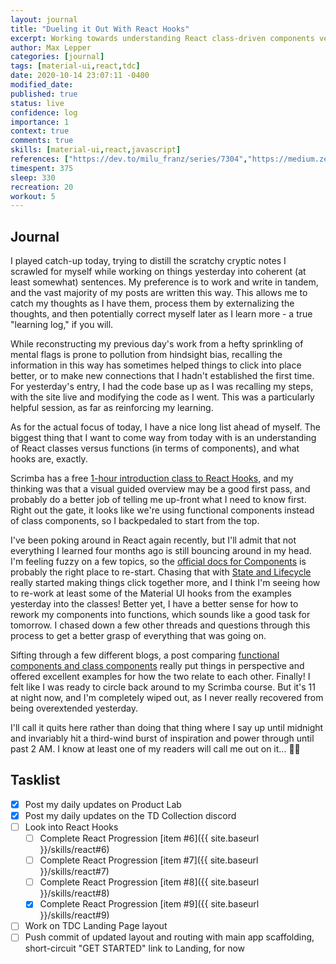 ```yaml
---
layout: journal
title: "Dueling it Out With React Hooks"
excerpt: Working towards understanding React class-driven components versus functional components, and how React Hooks fit into the picture.
author: Max Lepper
categories: [journal]
tags: [material-ui,react,tdc]
date: 2020-10-14 23:07:11 -0400
modified_date:
published: true
status: live
confidence: log
importance: 1
context: true
comments: true
skills: [material-ui,react,javascript]
references: ["https://dev.to/milu_franz/series/7304","https://medium.zenika.com/react-hooks-my-introduction-81b15e6eff20","https://scrimba.com/course/greacthooks","https://reactjs.org/docs/components-and-props.html","https://reactjs.org/docs/state-and-lifecycle.html","https://www.twilio.com/blog/react-choose-functional-components","https://reactjs.org/docs/hooks-overview.html"]
timespent: 375
sleep: 330
recreation: 20
workout: 5
---
```


## Journal

I played catch-up today, trying to distill the scratchy cryptic notes I scrawled for myself while working on things yesterday into coherent (at least somewhat) sentences. My preference is to work and write in tandem, and the vast majority of my posts are written this way. This allows me to catch my thoughts as I have them, process them by externalizing the thoughts, and then potentially correct myself later as I learn more - a true "learning log," if you will.

While reconstructing my previous day's work from a hefty sprinkling of mental flags is prone to pollution from hindsight bias, recalling the information in this way has sometimes helped things to click into place better, or to make new connections that I hadn't established the first time. For yesterday's entry, I had the code base up as I was recalling my steps, with the site live and modifying the code as I went. This was a particularly helpful session, as far as reinforcing my learning.

As for the actual focus of today, I have a nice long list ahead of myself. The biggest thing that I want to come way from today with is an understanding of React classes versus functions (in terms of components), and what hooks are, exactly.

Scrimba has a free [1-hour introduction class to React Hooks]({{page.references[2]}}), and my thinking was that a visual guided overview may be a good first pass, and probably do a better job of telling me up-front what I need to know first. Right out the gate, it looks like we're using functional components instead of class components, so I backpedaled to start from the top.

I've been poking around in React again recently, but I'll admit that not everything I learned four months ago is still bouncing around in my head. I'm feeling fuzzy on a few topics, so the [official docs for Components]({{page.references[3]}}) is probably the right place to re-start. Chasing that with [State and Lifecycle]({{page.references[4]}}) really started making things click together more, and I think I'm seeing how to re-work at least some of the Material UI hooks from the examples yesterday into the classes! Better yet, I have a better sense for how to rework my components into functions, which sounds like a good task for tomorrow. I chased down a few other threads and questions through this process to get a better grasp of everything that was going on.

Sifting through a few different blogs, a post comparing [functional components and class components]({{page.references[5]}}) really put things in perspective and offered excellent examples for how the two relate to each other. Finally! I felt like I was ready to circle back around to my Scrimba course. But it's 11 at night now, and I'm completely wiped out, as I never really recovered from being overextended yesterday.

I'll call it quits here rather than doing that thing where I say up until midnight and invariably hit a third-wind burst of inspiration and power through until past 2 AM. I know at least one of my readers will call me out on it... 😬💦

## Tasklist

- [x] Post my daily updates on Product Lab
- [x] Post my daily updates on the TD Collection discord
- [ ] Look into React Hooks
  - [ ] Complete React Progression [item #6]({{ site.baseurl }}/skills/react#6)
  - [ ] Complete React Progression [item #7]({{ site.baseurl }}/skills/react#7)
  - [ ] Complete React Progression [item #8]({{ site.baseurl }}/skills/react#8)
  - [x] Complete React Progression [item #9]({{ site.baseurl }}/skills/react#9)
- [ ] Work on TDC Landing Page layout
- [ ] Push commit of updated layout and routing with main app scaffolding, short-circuit "GET STARTED" link to Landing, for now